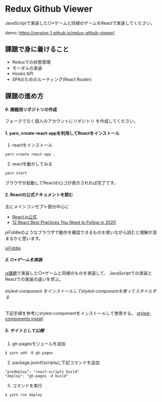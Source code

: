 

# Redux Github Viewer

JavaScriptで実装した○×ゲームと同様のゲームをReactで実装してください。

demo: https://version-1.github.io/redux-github-viewer/

## 課題で身に着けること

- Reduxでの状態管理
- モーダルの実装
- Hooks API
- SPAのためのルーティング(React Router)

## 課題の進め方

#### 0. 課題用リポジトリの作成

フォークでなく個人のアカウントにリポジトリ を作成してください。

#### 1. yarn, create-react-appを利用してReactをインストール

1. reactをインストール
```
yarn create react-app .
```

2. reactを動かしてみる
```
yarn start
```

ブラウザが起動してReactのロゴが表示されれば完了です。


#### 2. Reactの公式ドキュメントを読む

主にメインコンセプト部分中心に

- [React.js公式](https://ja.reactjs.org/docs/hello-world.html)
- [12 React Best Practices You Need to Follow in 2020](https://www.codeinwp.com/blog/react-best-practices/)

jsFiddleのようなブラウザで動作を確認できるものを使いながら読むと理解が深まるかと思います。

[jsFiddle](https://jsfiddle.net/boilerplate/react-jsx)


##### 3. ○×ゲームを実装

[js課題](https://github.com/version-1/js-tic-tac-toe)で実装した○×ゲームと同様のものを実装して、
JavaScriptでの実装とReactでの実装の違いを学ぶ。


###### styled-component をインストールしてstyled-componentを使ってスタイルする

下記手順を参考にstyled-componentをインストールして使用する。
[styled-components install](https://styled-components.com/docs/basics#installation)

##### 5. サイトとして公開

1. gh-pagesモジュールを追加

```
$ yarn add -D gh-pages
```

2. package.jsonのscriptsに下記コマンドを追加

```
"predeploy": "react-scripts build"
"deploy": "gh-pages -d build"
```

3. コマンドを実行

```
$ yarn run deploy
```
